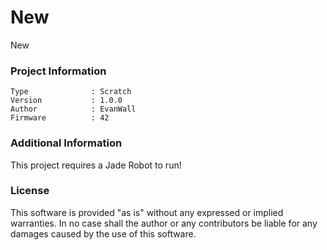 New
================

New

### Project Information
```
Type              : Scratch
Version           : 1.0.0
Author            : EvanWall
Firmware          : 42
```

### Additional Information
This project requires a Jade Robot to run!

### License
This software is provided "as is" without any expressed or implied warranties.  In no case shall the author or any contributors be liable for any damages caused by the use of this software.

